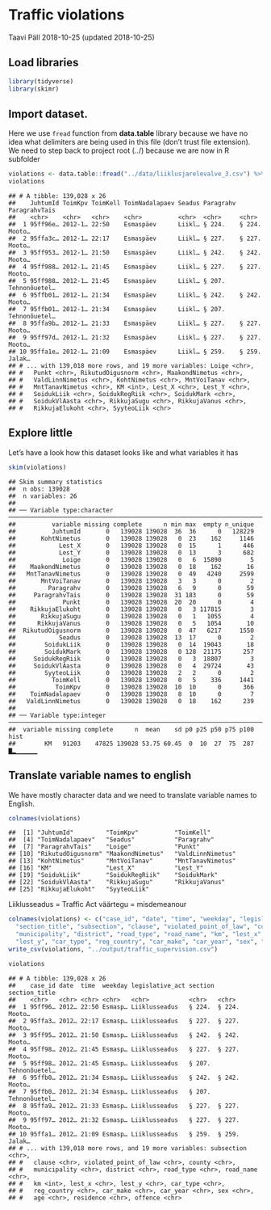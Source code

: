 Traffic violations
================
Taavi Päll
2018-10-25 (updated 2018-10-25)

## Load libraries

``` r
library(tidyverse)
library(skimr)
```

## Import dataset.

Here we use `fread` function from **data.table** library because we have
no idea what delimiters are being used in this file (don’t trust file
extension). We need to step back to project root (../) because we are
now in R
subfolder

``` r
violations <- data.table::fread("../data/liiklusjarelevalve_3.csv") %>% as_data_frame()
violations
```

    ## # A tibble: 139,028 x 26
    ##    JuhtumId ToimKpv ToimKell ToimNadalapaev Seadus Paragrahv ParagrahvTais
    ##    <chr>    <chr>   <chr>    <chr>          <chr>  <chr>     <chr>        
    ##  1 95ff96e… 2012-1… 22:50    Esmaspäev      Liikl… § 224.    § 224. Mooto…
    ##  2 95ffa3c… 2012-1… 22:17    Esmaspäev      Liikl… § 227.    § 227. Mooto…
    ##  3 95ff953… 2012-1… 21:50    Esmaspäev      Liikl… § 242.    § 242. Mooto…
    ##  4 95ff988… 2012-1… 21:45    Esmaspäev      Liikl… § 227.    § 227. Mooto…
    ##  5 95ff988… 2012-1… 21:45    Esmaspäev      Liikl… § 207.    Tehnonõuetel…
    ##  6 95ffb01… 2012-1… 21:34    Esmaspäev      Liikl… § 242.    § 242. Mooto…
    ##  7 95ffb01… 2012-1… 21:34    Esmaspäev      Liikl… § 207.    Tehnonõuetel…
    ##  8 95ffa9b… 2012-1… 21:33    Esmaspäev      Liikl… § 227.    § 227. Mooto…
    ##  9 95ff97d… 2012-1… 21:32    Esmaspäev      Liikl… § 227.    § 227. Mooto…
    ## 10 95ffa1e… 2012-1… 21:09    Esmaspäev      Liikl… § 259.    § 259. Jalak…
    ## # ... with 139,018 more rows, and 19 more variables: Loige <chr>,
    ## #   Punkt <chr>, RikutudOigusnorm <chr>, MaakondNimetus <chr>,
    ## #   ValdLinnNimetus <chr>, KohtNimetus <chr>, MntVoiTanav <chr>,
    ## #   MntTanavNimetus <chr>, KM <int>, Lest_X <chr>, Lest_Y <chr>,
    ## #   SoidukLiik <chr>, SoidukRegRiik <chr>, SoidukMark <chr>,
    ## #   SoidukVlAasta <chr>, RikkujaSugu <chr>, RikkujaVanus <chr>,
    ## #   RikkujaElukoht <chr>, SyyteoLiik <chr>

## Explore little

Let’s have a look how this dataset looks like and what variables it has

``` r
skim(violations)
```

    ## Skim summary statistics
    ##  n obs: 139028 
    ##  n variables: 26 
    ## 
    ## ── Variable type:character ──────────────────────────────────────────────────────────────────────────────────────────────────────────────────────────────────────────────────────
    ##          variable missing complete      n min max  empty n_unique
    ##          JuhtumId       0   139028 139028  36  36      0   128229
    ##       KohtNimetus       0   139028 139028   0  23    162     1146
    ##            Lest_X       0   139028 139028   0  15      1      446
    ##            Lest_Y       0   139028 139028   0  13      3      682
    ##             Loige       0   139028 139028   0   6  15890        5
    ##    MaakondNimetus       0   139028 139028   0  18    162       16
    ##   MntTanavNimetus       0   139028 139028   0  49   4240     2599
    ##       MntVoiTanav       0   139028 139028   3   3      0        2
    ##         Paragrahv       0   139028 139028   6   9      0       59
    ##     ParagrahvTais       0   139028 139028  31 183      0       59
    ##             Punkt       0   139028 139028  20  20      0        4
    ##    RikkujaElukoht       0   139028 139028   0   3 117815        3
    ##       RikkujaSugu       0   139028 139028   0   1   1055        4
    ##      RikkujaVanus       0   139028 139028   0   5   1054       10
    ##  RikutudOigusnorm       0   139028 139028   0  47   6217     1550
    ##            Seadus       0   139028 139028  13  17      0        2
    ##        SoidukLiik       0   139028 139028   0  14  19043       18
    ##        SoidukMark       0   139028 139028   0 128  21175      257
    ##     SoidukRegRiik       0   139028 139028   0   3  18807        3
    ##     SoidukVlAasta       0   139028 139028   0   4  29724       43
    ##        SyyteoLiik       0   139028 139028   2   2      0        2
    ##          ToimKell       0   139028 139028   0   5    336     1441
    ##           ToimKpv       0   139028 139028  10  10      0      366
    ##    ToimNadalapaev       0   139028 139028   8  10      0        7
    ##   ValdLinnNimetus       0   139028 139028   0  18    162      239
    ## 
    ## ── Variable type:integer ────────────────────────────────────────────────────────────────────────────────────────────────────────────────────────────────────────────────────────
    ##  variable missing complete      n  mean    sd p0 p25 p50 p75 p100     hist
    ##        KM   91203    47825 139028 53.75 60.45  0  10  27  75  287 ▇▂▁▁▁▁▁▁

## Translate variable names to english

We have mostly character data and we need to translate variable names to
English.

``` r
colnames(violations)
```

    ##  [1] "JuhtumId"         "ToimKpv"          "ToimKell"        
    ##  [4] "ToimNadalapaev"   "Seadus"           "Paragrahv"       
    ##  [7] "ParagrahvTais"    "Loige"            "Punkt"           
    ## [10] "RikutudOigusnorm" "MaakondNimetus"   "ValdLinnNimetus" 
    ## [13] "KohtNimetus"      "MntVoiTanav"      "MntTanavNimetus" 
    ## [16] "KM"               "Lest_X"           "Lest_Y"          
    ## [19] "SoidukLiik"       "SoidukRegRiik"    "SoidukMark"      
    ## [22] "SoidukVlAasta"    "RikkujaSugu"      "RikkujaVanus"    
    ## [25] "RikkujaElukoht"   "SyyteoLiik"

Liiklusseadus = Traffic Act väärtegu =
misdemeanour

``` r
colnames(violations) <- c("case_id", "date", "time", "weekday", "legislative_act", "section", 
  "section_title", "subsection", "clause", "violated_point_of_law", "county",
  "municipality", "district", "road_type", "road_name", "km", "lest_x", 
  "lest_y", "car_type", "reg_country", "car_make", "car_year", "sex", "age", "residence", "offence")
write_csv(violations, "../output/traffic_supervision.csv")

violations
```

    ## # A tibble: 139,028 x 26
    ##    case_id date  time  weekday legislative_act section section_title
    ##    <chr>   <chr> <chr> <chr>   <chr>           <chr>   <chr>        
    ##  1 95ff96… 2012… 22:50 Esmasp… Liiklusseadus   § 224.  § 224. Mooto…
    ##  2 95ffa3… 2012… 22:17 Esmasp… Liiklusseadus   § 227.  § 227. Mooto…
    ##  3 95ff95… 2012… 21:50 Esmasp… Liiklusseadus   § 242.  § 242. Mooto…
    ##  4 95ff98… 2012… 21:45 Esmasp… Liiklusseadus   § 227.  § 227. Mooto…
    ##  5 95ff98… 2012… 21:45 Esmasp… Liiklusseadus   § 207.  Tehnonõuetel…
    ##  6 95ffb0… 2012… 21:34 Esmasp… Liiklusseadus   § 242.  § 242. Mooto…
    ##  7 95ffb0… 2012… 21:34 Esmasp… Liiklusseadus   § 207.  Tehnonõuetel…
    ##  8 95ffa9… 2012… 21:33 Esmasp… Liiklusseadus   § 227.  § 227. Mooto…
    ##  9 95ff97… 2012… 21:32 Esmasp… Liiklusseadus   § 227.  § 227. Mooto…
    ## 10 95ffa1… 2012… 21:09 Esmasp… Liiklusseadus   § 259.  § 259. Jalak…
    ## # ... with 139,018 more rows, and 19 more variables: subsection <chr>,
    ## #   clause <chr>, violated_point_of_law <chr>, county <chr>,
    ## #   municipality <chr>, district <chr>, road_type <chr>, road_name <chr>,
    ## #   km <int>, lest_x <chr>, lest_y <chr>, car_type <chr>,
    ## #   reg_country <chr>, car_make <chr>, car_year <chr>, sex <chr>,
    ## #   age <chr>, residence <chr>, offence <chr>

